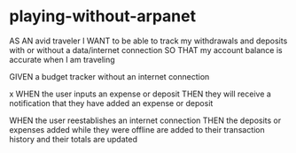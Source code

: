 # playing-without-arpanet

AS AN avid traveler
I WANT to be able to track my withdrawals and deposits with or without a data/internet connection
SO THAT my account balance is accurate when I am traveling 

GIVEN a budget tracker without an internet connection

x  WHEN the user inputs an expense or deposit
THEN they will receive a notification that they have added an expense or deposit

  WHEN the user reestablishes an internet connection
THEN the deposits or expenses added while they were offline are added to their transaction history and their totals are updated